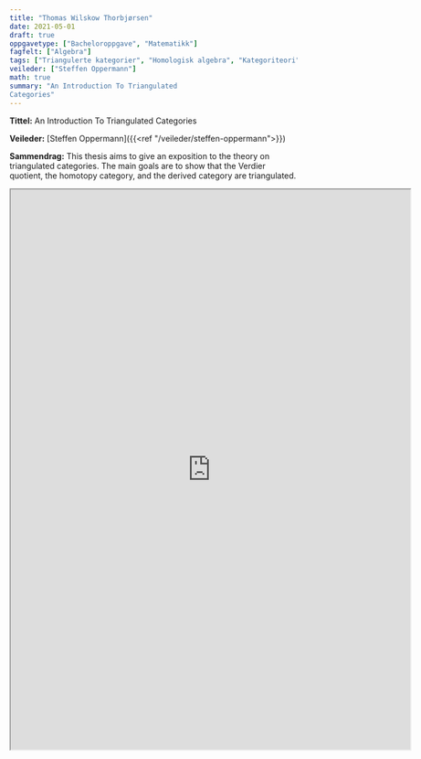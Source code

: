 ```yaml
---
title: "Thomas Wilskow Thorbjørsen"
date: 2021-05-01
draft: true
oppgavetype: ["Bacheloroppgave", "Matematikk"]
fagfelt: ["Algebra"]
tags: ["Triangulerte kategorier", "Homologisk algebra", "Kategoriteori", "Deriverte kategorier"]
veileder: ["Steffen Oppermann"]
math: true
summary: "An Introduction To Triangulated
Categories"
---
```


**Tittel:** An Introduction To Triangulated
Categories

**Veileder:** [Steffen Oppermann]({{<ref "/veileder/steffen-oppermann">}}) 

**Sammendrag:** This thesis aims to give an exposition to the theory on triangulated categories. The main
goals are to show that the Verdier quotient, the homotopy category, and the derived category are triangulated.

<iframe src="https://drive.google.com/file/d/1x1f5L6SedBj0QktJELDZq3gdeHzrq0-b/preview" width="700" height="980" allow="autoplay"></iframe>